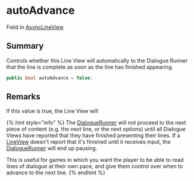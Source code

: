 # autoAdvance

Field in [AsyncLineView](yarn.unity.asynclineview.md)

## Summary

Controls whether this Line View will automatically to the Dialogue Runner that the line is complete as soon as the line has finished appearing.

```csharp
public bool autoAdvance = false;
```

## Remarks

If this value is true, the Line View will

{% hint style="info" %}
The [DialogueRunner](yarn.unity.dialoguerunner.md) will not proceed to the next piece of content (e.g. the next line, or the next options) until all Dialogue Views have reported that they have finished presenting their lines. If a [LineView](yarn.unity.lineview.md) doesn't report that it's finished until it receives input, the [DialogueRunner](yarn.unity.dialoguerunner.md) will end up pausing.

This is useful for games in which you want the player to be able to read lines of dialogue at their own pace, and give them control over when to advance to the next line.
{% endhint %}
